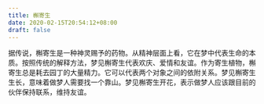```yaml
---
title: 槲寄生
date: 2020-02-15T20:54:12+08:00
draft: false
---
```


据传说，槲寄生是一种神灵赐予的药物。从精神层面上看，它在梦中代表生命的本质。按照传统的解释方法，梦见槲寄生代表欢庆、爱情和友谊。作为寄生植物，槲寄生总是耗去园丁的大量精力。它可以代表两个对象之间的依附关系。梦见槲寄生生长，意味着做梦人需要找一个靠山。梦见槲寄生开花，表示做梦人应该跟目前的伙伴保持联系，维持友谊。